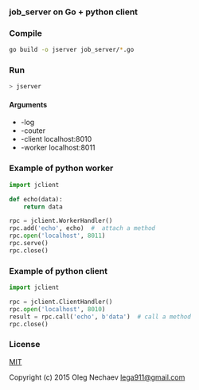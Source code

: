 ### job_server on Go + python client

### Compile
``` bash
go build -o jserver job_server/*.go
```

### Run
``` bash
> jserver
```

#### Arguments

* -log
* -couter
* -client localhost:8010
* -worker localhost:8011

### Example of python worker
``` python
import jclient

def echo(data):
    return data

rpc = jclient.WorkerHandler()
rpc.add('echo', echo)  #  attach a method
rpc.open('localhost', 8011)
rpc.serve()
rpc.close()
```

### Example of python client
``` python
import jclient

rpc = jclient.ClientHandler()
rpc.open('localhost', 8010)
result = rpc.call('echo', b'data')  # call a method
rpc.close()
```

### License
[MIT](http://opensource.org/licenses/MIT)

Copyright (c) 2015 Oleg Nechaev <lega911@gmail.com>
